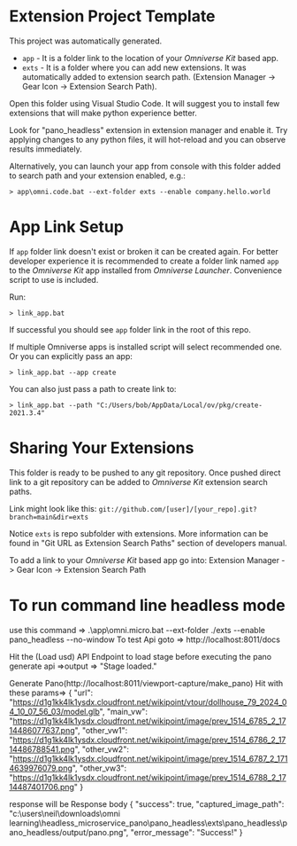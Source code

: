 # Extension Project Template

This project was automatically generated.

- `app` - It is a folder link to the location of your *Omniverse Kit* based app.
- `exts` - It is a folder where you can add new extensions. It was automatically added to extension search path. (Extension Manager -> Gear Icon -> Extension Search Path).

Open this folder using Visual Studio Code. It will suggest you to install few extensions that will make python experience better.

Look for "pano_headless" extension in extension manager and enable it. Try applying changes to any python files, it will hot-reload and you can observe results immediately.

Alternatively, you can launch your app from console with this folder added to search path and your extension enabled, e.g.:

```
> app\omni.code.bat --ext-folder exts --enable company.hello.world
```

# App Link Setup

If `app` folder link doesn't exist or broken it can be created again. For better developer experience it is recommended to create a folder link named `app` to the *Omniverse Kit* app installed from *Omniverse Launcher*. Convenience script to use is included.

Run:

```
> link_app.bat
```

If successful you should see `app` folder link in the root of this repo.

If multiple Omniverse apps is installed script will select recommended one. Or you can explicitly pass an app:

```
> link_app.bat --app create
```

You can also just pass a path to create link to:

```
> link_app.bat --path "C:/Users/bob/AppData/Local/ov/pkg/create-2021.3.4"
```


# Sharing Your Extensions

This folder is ready to be pushed to any git repository. Once pushed direct link to a git repository can be added to *Omniverse Kit* extension search paths.

Link might look like this: `git://github.com/[user]/[your_repo].git?branch=main&dir=exts`

Notice `exts` is repo subfolder with extensions. More information can be found in "Git URL as Extension Search Paths" section of developers manual.

To add a link to your *Omniverse Kit* based app go into: Extension Manager -> Gear Icon -> Extension Search Path




# To run command line headless mode
use this command
=> .\app\omni.micro.bat --ext-folder ./exts --enable pano_headless --no-window
To test Api goto 
=> http://localhost:8011/docs

Hit the (Load usd) API Endpoint to load stage before executing the pano generate api
=>output => "Stage loaded."

Generate Pano(http://localhost:8011/viewport-capture/make_pano)
Hit with these params=> 
{
  "url": "https://d1g1kk4lk1ysdx.cloudfront.net/wikipoint/vtour/dollhouse_79_2024_04_10_07_56_03/model.glb",
  "main_vw": "https://d1g1kk4lk1ysdx.cloudfront.net/wikipoint/image/prev_1514_6785_2_1714486077637.png",
  "other_vw1": "https://d1g1kk4lk1ysdx.cloudfront.net/wikipoint/image/prev_1514_6786_2_1714486788541.png",
  "other_vw2": "https://d1g1kk4lk1ysdx.cloudfront.net/wikipoint/image/prev_1514_6787_2_1714639976079.png",
  "other_vw3": "https://d1g1kk4lk1ysdx.cloudfront.net/wikipoint/image/prev_1514_6788_2_1714487401706.png"
}

response will be
Response body
{
  "success": true,
  "captured_image_path": "c:\\users\\neil\\downloads\\omni learning\\headless_microservice_pano\\pano_headless\\exts\\pano_headless\\pano_headless/output/pano.png",
  "error_message": "Success!"
}